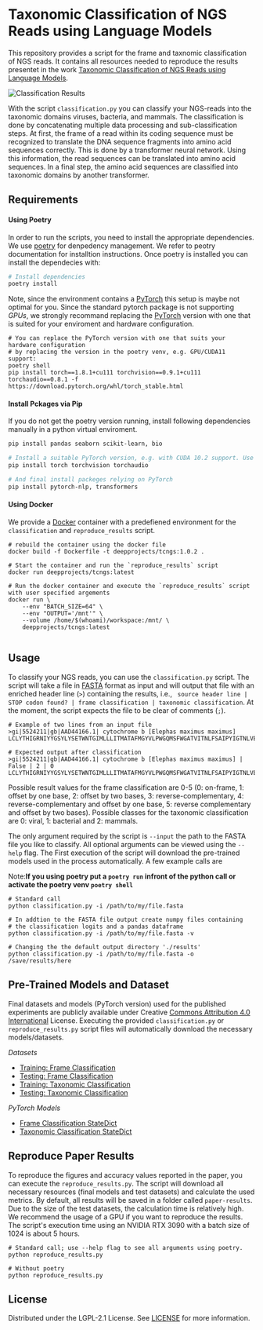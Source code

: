 # Taxonomic Classification of NGS Reads using Language Models
This repository provides a script for the frame and taxnomic classification of NGS reads. It contains all resources needed to reproduce the results presentet in the work [Taxonomic Classification of NGS Reads using Language Models](https://github.com/CBMI-HTW/TaxonomicClassification-NGS-NN).

![Classification Results](https://redmine.f4.htw-berlin.de/owncloud/index.php/s/2WTqst8zckQdEQg/preview)


With the script `classification.py` you can classify your NGS-reads into the taxonomic domains viruses, bacteria, and mammals. The classification is done by concatenating multiple data processing and sub-classification steps. At first, the frame of a read within its coding sequence must be recognized to translate the DNA sequence fragments into amino acid sequences correctly. This is done by a transformer neural network. Using this information, the read sequences can be translated into amino acid sequences. In a final step, the amino acid sequences are classified into taxonomic domains by another transformer.


## Requirements
#### Using Poetry
In order to run the scripts, you need to install the appropriate dependencies. We use [poetry](https://python-poetry.org/) for denpedency management. We refer to peotry documentation for installtion instructions. Once poetry is installed you can install the dependecies with:

```bash
# Install dependencies
poetry install
```

Note, since the environment contains a [PyTorch](https://pytorch.org/) this setup is maybe not optimal for you. Since the standard pytorch package is not supporting _GPUs_, we strongly recommand replacing the [PyTorch](https://pytorch.org/) version with one that is suited for your enviroment and hardware configuration.
```
# You can replace the PyTorch version with one that suits your hardware configuration 
# by replacing the version in the poetry venv, e.g. GPU/CUDA11 support:
poetry shell
pip install torch==1.8.1+cu111 torchvision==0.9.1+cu111 torchaudio==0.8.1 -f https://download.pytorch.org/whl/torch_stable.html
```

#### Install Pckages via Pip
If you do not get the poetry version running, install following dependencies manually in a python virtual enviroment.

```bash
pip install pandas seaborn scikit-learn, bio

# Install a suitable PyTorch version, e.g. with CUDA 10.2 support. Use https://pytorch.org/ to find your suited version.
pip install torch torchvision torchaudio

# And final install packeges relying on PyTorch
pip install pytorch-nlp, transformers

```

#### Using Docker
We provide a [Docker](https://www.docker.com/get-started) container with a predefiened environment for the `classification` and `reproduce_results` script.

```
# rebuild the container using the docker file
docker build -f Dockerfile -t deepprojects/tcngs:1.0.2 .

# Start the container and run the `reproduce_results` script
docker run deepprojects/tcngs:latest

# Run the docker container and execute the `reproduce_results` script with user specified argements
docker run \
    --env "BATCH_SIZE=64" \
    --env "OUTPUT='/mnt'" \
    --volume /home/$(whoami)/workspace:/mnt/ \
    deepprojects/tcngs:latest


```


## Usage
To classify your NGS reads, you can use the `classification.py` script. The script will take a file in [FASTA](https://en.wikipedia.org/wiki/FASTA_format) format as input and will output that file with an enriched header line (`>`) containing the results, i.e., ` source header line | STOP codon found? | frame classification | taxonomic classification`. At the moment, the script expects the file to be clear of comments (`;`).

```
# Example of two lines from an input file
>gi|5524211|gb|AAD44166.1| cytochrome b [Elephas maximus maximus]
LCLYTHIGRNIYYGSYLYSETWNTGIMLLLITMATAFMGYVLPWGQMSFWGATVITNLFSAIPYIGTNLVEWIWGGFSVDKATLNRFFAFHFILPFTMVA

# Expected output after classification 
>gi|5524211|gb|AAD44166.1| cytochrome b [Elephas maximus maximus] | False | 2 | 0
LCLYTHIGRNIYYGSYLYSETWNTGIMLLLITMATAFMGYVLPWGQMSFWGATVITNLFSAIPYIGTNLVEWIWGGFSVDKATLNRFFAFHFILPFTMVA
```

Possible result values for the frame classification are 0-5 (0: on-frame, 1: offset by one base, 2: offset by two bases, 3: reverse-complementary, 4: reverse-complementary and offset by one base, 5: reverse complementary and offset by two bases). Possible classes for the taxonomic classification are 0: viral, 1: bacterial and 2: mammals.

The only argument required by the script is `--input` the path to the FASTA file you like to classify. All optional arguments can be viewed using the `--help` flag. The First execution of the script will download the pre-trained models used in the process automatically. A few example calls are 

Note:**If you using poetry put a `poetry run` infront of the python call or activate the poetry venv `poetry shell`**

```
# Standard call
python classification.py -i /path/to/my/file.fasta

# In addtion to the FASTA file output create numpy files containing 
# the classification logits and a pandas dataframe
python classification.py -i /path/to/my/file.fasta -v

# Changing the the default output directory './results'
python classification.py -i /path/to/my/file.fasta -o /save/results/here
```


## Pre-Trained Models and Dataset
Final datasets and models (PyTorch version) used for the published experiments are publicly available under Creative [Commons Attribution 4.0 International](https://creativecommons.org/licenses/by/4.0/legalcode) License. Executing the provided `classification.py` or `reproduce_results.py` script files will automatically download the necessary models/datasets.

*Datasets*
- [Training: Frame Classification](https://zenodo.org/record/4306248)
- [Testing: Frame Classification](https://zenodo.org/record/4306248)
- [Training: Taxonomic Classification](https://zenodo.org/record/4306240)
- [Testing: Taxonomic Classification](https://zenodo.org/record/4307779)

*PyTorch Models*
- [Frame Classification StateDict](https://zenodo.org/record/4306420)
- [Taxonomic Classification StateDict](https://zenodo.org/record/4306499)


## Reproduce Paper Results
To reproduce the figures and accuracy values reported in the paper, you can execute the `reproduce_results.py`. The script will download all necessary resources (final models and test datasets) and calculate the used metrics. By default, all results will be saved in a folder called `paper-results`. Due to the size of the test datasets, the calculation time is relatively high. We recommend the usage of a GPU if you want to reproduce the results. The script's execution time using an NVIDIA RTX 3090 with a batch size of 1024 is about 5 hours.

```
# Standard call; use --help flag to see all arguments using poetry.
python reproduce_results.py

# Without poetry
python reproduce_results.py

```


## License
Distributed under the LGPL-2.1 License. See [LICENSE](LICENSE.md) for more information.
